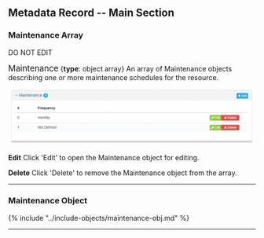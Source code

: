 ## Metadata Record -- Main Section
### Maintenance Array
DO NOT EDIT

<span class="md-panel" style="font-size: larger">Maintenance</span> {**type**: object array} An array of <span class="md-panel">Maintenance</span> objects describing one or more maintenance schedules for the resource. 

![Points of Contact Panel](/assets/reference/edit-objects/maintenance-array.png)

<strong class="btn btn-success btn-xs"> <i class="fa fa-pencil"> </i> Edit</strong> Click 'Edit' to open the <span class="md-panel">Maintenance</span> object for editing.

<strong class="btn btn-danger btn-xs"> <i class="fa fa-times"> </i> Delete</strong> Click 'Delete' to remove the <span class="md-panel">Maintenance</span> object from the array.

---

### Maintenance Object

{% include "../include-objects/maintenance-obj.md" %}

---
